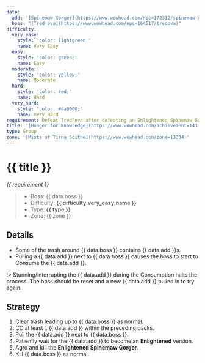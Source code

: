 ```yaml
---
data:
  add: '[Spinemaw Gorger](https://www.wowhead.com/npc=172312/spinemaw-gorger)'
  boss: "[Tred'ova](https://www.wowhead.com/npc=164517/tredova)"
difficulty:
  very_easy:
    style: 'color: lightgreen;'
    name: Very Easy
  easy:
    style: 'color: green;'
    name: Easy
  moderate:
    style: 'color: yellow;'
    name: Moderate
  hard:
    style: 'color: red;'
    name: Hard
  very_hard:
    style: 'color: #da0000;'
    name: Very Hard
requirement: Defeat Tred'ova after defeating an Enlightened Spinemaw Gorger in the Mists of Tirna Scithe on Mythic difficulty.
title: '[Hunger for Knowledge](https://www.wowhead.com/achievement=14375/hunger-for-knowledge)'
type: Group
zone: '[Mists of Tirna Scithe](https://www.wowhead.com/zone=13334)'
---
```


# {{ title }}

_{{ requirement }}_

> - Boss: {{ data.boss }}
> - Difficulty: **<span style="{{ difficulty.very_easy.style }}">{{ difficulty.very_easy.name }}</span>**
> - Type: **{{ type }}**
> - Zone: {{ zone }}

## Details

- Some of the trash around {{ data.boss }} contains {{ data.add }}s.
- Pulling a {{ data.add }} next to {{ data.boss }} causes the boss to start to Consume the {{ data.add }}.

!> Stunning/interrupting the {{ data.add }} during the Consumption halts the process. The boss should be reset and a new {{ data.add }} pulled in to try again.

## Strategy

1. Clear trash leading up to {{ data.boss }} as normal.
2. CC at least `1` {{ data.add }} within the preceding packs.
3. Pull the {{ data.add }} next to {{ data.boss }}.
4. Patiently wait for the {{ data.add }} to become an **Enlightened** version.
5. Agro and kill the **Enlightened Spinemaw Gorger**.
6. Kill {{ data.boss }} as normal.
